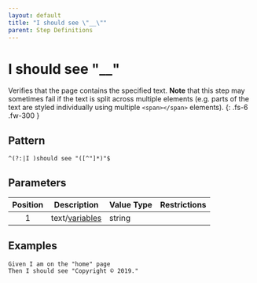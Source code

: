 ```yaml
---
layout: default
title: "I should see \"__\""
parent: Step Definitions
---
```


# I should see "\_\_"

Verifies that the page contains the specified text. **Note** that this step may sometimes fail if the text is split across multiple elements (e.g. parts of the text are styled individually using multiple `<span></span>` elements).
{: .fs-6 .fw-300 }

## Pattern

```
^(?:|I )should see "([^"]*)"$
```

## Parameters

| Position | Description                         | Value Type | Restrictions |
| :------: | ----------------------------------- | ---------- | ------------ |
|    1     | text/[variables](../variables.html) | string     |              |

## Examples

```gherkin
Given I am on the "home" page
Then I should see "Copyright © 2019."
```